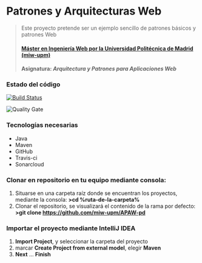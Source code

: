 # Patrones y Arquitecturas Web
> Este proyecto pretende ser un ejemplo sencillo de patrones básicos y patrones Web 
> #### [Máster en Ingeniería Web por la Universidad Politécnica de Madrid (miw-upm)](http://miw.etsisi.upm.es)
> #### Asignatura: *Arquitectura y Patrones para Aplicaciones Web*

### Estado del código

[![Build Status](https://travis-ci.org/miw-upm/APAW-pd.svg?branch=develop)](https://travis-ci.org/miw-upm/APAW-pd)

![Quality Gate](https://sonarcloud.io/api/project_badges/measure?project=es.upm.miw%3AAPAW-pd&metric=alert_status)

### Tecnologías necesarias
* Java
* Maven
* GitHub
* Travis-ci
* Sonarcloud

### Clonar en repositorio en tu equipo mediante consola:
1. Situarse en una carpeta raíz donde se encuentran los proyectos, mediante la consola: **>cd %ruta-de-la-carpeta%**
1. Clonar el repositorio, se visualizará el contenido de la rama por defecto: **>git clone https://github.com/miw-upm/APAW-pd**

### Importar el proyecto mediante IntelliJ IDEA
1. **Import Project**, y seleccionar la carpeta del proyecto
1. marcar **Create Project from external model**, elegir **Maven**
1. **Next** … **Finish**


